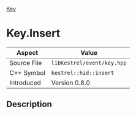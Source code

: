[Key](index)
# Key.Insert
| Aspect | Value |
| --- | --- |
| Source File | `libKestrel/event/key.hpp` |
| C++ Symbol | `kestrel::hid::insert` |
| Introduced | Version 0.8.0 |
## Description

